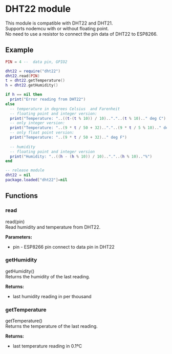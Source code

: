 # DHT22 module

This module is compatible with DHT22 and DHT21.  
Supports nodemcu with or without floating point.  
No need to use a resistor to connect the pin data of DHT22 to ESP8266.

## Example  
```lua
PIN = 4 --  data pin, GPIO2

dht22 = require("dht22")
dht22.read(PIN)
t = dht22.getTemperature()
h = dht22.getHumidity()

if h == nil then
  print("Error reading from DHT22")
else
  -- temperature in degrees Celsius  and Farenheit
  -- floating point and integer version:
  print("Temperature: "..((t-(t % 10)) / 10).."."..(t % 10).." deg C")
  -- only integer version:
  print("Temperature: "..(9 * t / 50 + 32).."."..(9 * t / 5 % 10).." deg F")
  -- only float point version:
  print("Temperature: "..(9 * t / 50 + 32).." deg F")
  
  -- humidity
  -- floating point and integer version
  print("Humidity: "..((h - (h % 10)) / 10).."."..(h % 10).."%")
end

-- release module
dht22 = nil
package.loaded["dht22"]=nil
```
## Functions
### read
read(pin)  
Read humidity and temperature from DHT22.

**Parameters:**

* pin - ESP8266 pin connect to data pin in DHT22

### getHumidity
getHumidity()  
Returns the humidity of the last reading.

**Returns:**  
* last humidity reading in per thousand

### getTemperature
getTemperature()  
Returns the temperature of the last reading.

**Returns:**  
* last temperature reading in 0.1ºC

